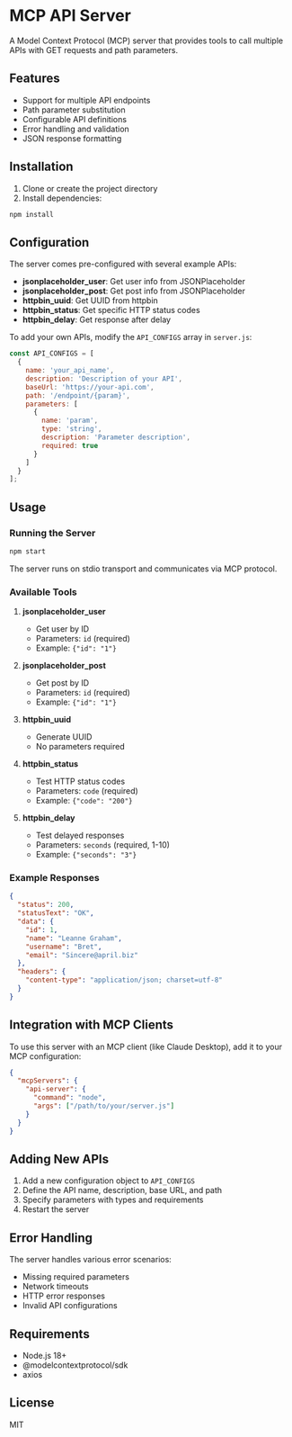 # MCP API Server

A Model Context Protocol (MCP) server that provides tools to call multiple APIs with GET requests and path parameters.

## Features

- Support for multiple API endpoints
- Path parameter substitution
- Configurable API definitions
- Error handling and validation
- JSON response formatting

## Installation

1. Clone or create the project directory
2. Install dependencies:

```bash
npm install
```

## Configuration

The server comes pre-configured with several example APIs:

- **jsonplaceholder_user**: Get user info from JSONPlaceholder
- **jsonplaceholder_post**: Get post info from JSONPlaceholder  
- **httpbin_uuid**: Get UUID from httpbin
- **httpbin_status**: Get specific HTTP status codes
- **httpbin_delay**: Get response after delay

To add your own APIs, modify the `API_CONFIGS` array in `server.js`:

```javascript
const API_CONFIGS = [
  {
    name: 'your_api_name',
    description: 'Description of your API',
    baseUrl: 'https://your-api.com',
    path: '/endpoint/{param}',
    parameters: [
      {
        name: 'param',
        type: 'string',
        description: 'Parameter description',
        required: true
      }
    ]
  }
];
```

## Usage

### Running the Server

```bash
npm start
```

The server runs on stdio transport and communicates via MCP protocol.

### Available Tools

1. **jsonplaceholder_user**
   - Get user by ID
   - Parameters: `id` (required)
   - Example: `{"id": "1"}`

2. **jsonplaceholder_post**
   - Get post by ID
   - Parameters: `id` (required)
   - Example: `{"id": "1"}`

3. **httpbin_uuid**
   - Generate UUID
   - No parameters required

4. **httpbin_status**
   - Test HTTP status codes
   - Parameters: `code` (required)
   - Example: `{"code": "200"}`

5. **httpbin_delay**
   - Test delayed responses
   - Parameters: `seconds` (required, 1-10)
   - Example: `{"seconds": "3"}`

### Example Responses

```json
{
  "status": 200,
  "statusText": "OK",
  "data": {
    "id": 1,
    "name": "Leanne Graham",
    "username": "Bret",
    "email": "Sincere@april.biz"
  },
  "headers": {
    "content-type": "application/json; charset=utf-8"
  }
}
```

## Integration with MCP Clients

To use this server with an MCP client (like Claude Desktop), add it to your MCP configuration:

```json
{
  "mcpServers": {
    "api-server": {
      "command": "node",
      "args": ["/path/to/your/server.js"]
    }
  }
}
```

## Adding New APIs

1. Add a new configuration object to `API_CONFIGS`
2. Define the API name, description, base URL, and path
3. Specify parameters with types and requirements
4. Restart the server

## Error Handling

The server handles various error scenarios:

- Missing required parameters
- Network timeouts
- HTTP error responses
- Invalid API configurations

## Requirements

- Node.js 18+ 
- @modelcontextprotocol/sdk
- axios

## License

MIT